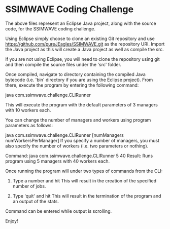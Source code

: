 # SSIMWAVE Coding Challenge

The above files represent an Eclipse Java project, along with the source code, for the SSIMWAVE coding challenge.

Using Eclipse simply choose to clone an existing Git repository and use https://github.com/pureJEagles/SSIMWAVE.git as the repository URI.
Import the Java project as this will create a Java project as well as compile the src.

If you are not using Eclipse, you will need to clone the repository using git and then compile the source files under the 'src' folder.

Once compiled, navigate to directory containing the compiled Java bytecode (i.e. 'bin' directory if you are using the Eclipse project).
From there, execute the program by entering the following command:

java com.ssimwave.challenge.CLIRunner

This will execute the program with the default parameters of 3 managers with 10 workers each.

You can change the number of managers and workers using program parameters as follows:

java com.ssimwave.challenge.CLIRunner [numManagers numWorkersPerManager]
If you specify a number of managers, you must also specify the number of workers (i.e. two parameters or nothing).
 
Command: java com.ssimwave.challenge.CLIRunner 5 40
Result: Runs program using 5 managers with 40 workers each.

Once running the program will under two types of commands from the CLI:

1.  Type a number and hit <Enter>
    This will result in the creation of the specified number of jobs.
    
2.  Type 'quit' and hit <Enter>
    This will result in the termination of the program and an output of the stats.
    
Command can be entered while output is scrolling.

Enjoy!